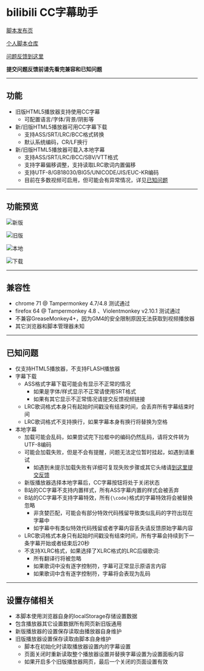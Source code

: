 bilibili CC字幕助手
=======================

[脚本发布页](https://greasyfork.org/scripts/378513)

[个人脚本仓库](https://github.com/indefined/UserScripts)

[问题反馈到这里](https://github.com/indefined/UserScripts/issues)

**提交问题反馈前请先看完兼容和已知问题**

-------------------------
## 功能

- 旧版HTML5播放器支持使用CC字幕
  - 可配置语言/字体/背景/阴影等
- 新/旧版HTML5播放器可用CC字幕下载
  - 支持ASS/SRT/LRC/BCC格式转换
  - 默认系统编码，CR/LF换行
- 新/旧版HTML5播放器可载入本地字幕
  - 支持ASS/SRT/LRC/BCC/SBV/VTT格式
  - 支持字幕偏移调整，支持读取LRC歌词内置偏移
  - 支持UTF-8/GB18030/BIG5/UNICODE/JIS/EUC-KR编码
  - 目前在多数视频可启用，但可能会有异常情况，详见[已知问题](#已知问题)

-------------------------
## 功能预览

![新版](https://greasyfork.org/system/screenshots/screenshots/000/014/323/original/newPlayer.jpg)

![旧版](https://greasyfork.org/system/screenshots/screenshots/000/014/409/original/oldPlayer.jpg)

![本地](https://greasyfork.org/system/screenshots/screenshots/000/014/446/original/local.jpg)

![下载](https://greasyfork.org/system/screenshots/screenshots/000/014/325/original/download.jpg)

-------------------------
## 兼容性

- chrome 71 @ Tampermonkey 4.7/4.8 测试通过
- firefox 64 @ Tampermonkey 4.8 、Violentmonkey v2.10.1 测试通过
- 不兼容GreaseMonkey4+，因为GM4的安全限制原因无法获取到视频播放器
- 其它浏览器和脚本管理器未知

-------------------------
## 已知问题

- 仅支持HTML5播放器，不支持FLASH播放器
- 字幕下载
  - ASS格式字幕下载可能会有显示不正常的情况
    - 如果是字体/样式显示不正常请使用SRT格式
    - 如果有其它显示不正常情况请提交反馈视频链接
  - LRC歌词格式本身只有起始时间戳没有结束时间，会丢弃所有字幕结束时间
  - LRC歌词格式不支持换行，如果字幕本身有换行将替换为空格
- 本地字幕
  - 加载可能会乱码，如果尝试完下拉框中的编码仍然乱码，请将文件转为UTF-8编码
  - 可能会加载失败，但是不会有提醒，问题无法定位暂时挂起，如遇到请重试
    - 如遇到未提示加载失败有详细可复现失败步骤或其它头绪请[到这里提交反馈](https://github.com/indefined/UserScripts/issues/6)
  - 新版播放器选择本地字幕后，CC字幕按钮将处于关闭状态
  - B站的CC字幕不支持内置样式，所有ASS字幕内置的样式会被丢弃
  - B站的CC字幕不支持字幕特效，所有`{\code}`格式的字幕特效将会被替换忽略
    - 非贪婪匹配，可能会有部分特效代码残留导致类似乱码的字符出现在字幕中
    - 如字幕中有类似特效代码残留或者字幕内容丢失请反馈原始字幕内容
  - LRC歌词格式本身只有起始时间戳没有结束时间，所有字幕会持续到下一条字幕开始或者结束后20秒
  - 不支持XLRC格式，如果选择了XLRC格式的LRC后缀歌词:
    - 所有翻译行将被忽略
    - 如果歌词中没有逐字控制符，字幕可正常显示原语言内容
    - 如果歌词中含有逐字控制符，字幕将会表现为乱码

-------------------------
## 设置存储相关

- 本脚本使用浏览器自身的localStorage存储设置数据
- 包含播放器其它设置数据所有网页新旧版通用
- 新版播放器的设置保存读取由播放器自身维护
- 旧版播放器设置保存读取由脚本自身维护
  - 脚本在初始化时读取播放器设置内的字幕设置
  - 页面关闭时重新读取整个播放器设置并替换字幕设置为设置面板内容
  - 如果开启多个旧版播放器网页，最后一个关闭的页面设置有效
